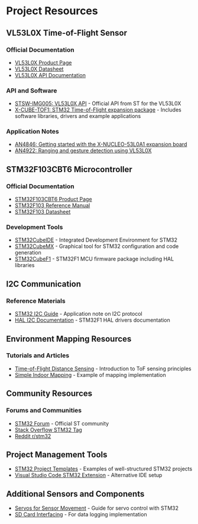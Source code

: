 # Project Resources

## VL53L0X Time-of-Flight Sensor

### Official Documentation
- [VL53L0X Product Page](https://www.st.com/en/imaging-and-photonics-solutions/vl53l0x.html)
- [VL53L0X Datasheet](https://www.st.com/resource/en/datasheet/vl53l0x.pdf)
- [VL53L0X API Documentation](https://www.st.com/resource/en/user_manual/um2039-api-description-for-the-vl53l0x-stmicroelectronics.pdf)

### API and Software
- [STSW-IMG005: VL53L0X API](https://www.st.com/en/embedded-software/stsw-img005.html) - Official API from ST for the VL53L0X
- [X-CUBE-TOF1: STM32 Time-of-Flight expansion package](https://www.st.com/en/embedded-software/x-cube-tof1.html) - Includes software libraries, drivers and example applications

### Application Notes
- [AN4846: Getting started with the X-NUCLEO-53L0A1 expansion board](https://www.st.com/resource/en/application_note/an4846-getting-started-with-the-xnucleo53l0a1-expansion-board-stmicroelectronics.pdf)
- [AN4922: Ranging and gesture detection using VL53L0X](https://www.st.com/resource/en/application_note/an4922-ranging-and-gesture-detection-using-vl53l0x-stmicroelectronics.pdf)

## STM32F103CBT6 Microcontroller

### Official Documentation
- [STM32F103CBT6 Product Page](https://www.st.com/en/microcontrollers-microprocessors/stm32f103cb.html)
- [STM32F103 Reference Manual](https://www.st.com/resource/en/reference_manual/rm0008-stm32f101xx-stm32f102xx-stm32f103xx-stm32f105xx-and-stm32f107xx-advanced-armbased-32bit-mcus-stmicroelectronics.pdf)
- [STM32F103 Datasheet](https://www.st.com/resource/en/datasheet/stm32f103cb.pdf)

### Development Tools
- [STM32CubeIDE](https://www.st.com/en/development-tools/stm32cubeide.html) - Integrated Development Environment for STM32
- [STM32CubeMX](https://www.st.com/en/development-tools/stm32cubemx.html) - Graphical tool for STM32 configuration and code generation
- [STM32CubeF1](https://www.st.com/en/embedded-software/stm32cubef1.html) - STM32F1 MCU firmware package including HAL libraries

## I2C Communication

### Reference Materials
- [STM32 I2C Guide](https://www.st.com/resource/en/application_note/an4235-i2c-protocol-how-to-use-its-features-in-stm32-devices-stmicroelectronics.pdf) - Application note on I2C protocol
- [HAL I2C Documentation](https://www.st.com/resource/en/user_manual/um1850-description-of-stm32f1-hal-and-lowlayer-drivers-stmicroelectronics.pdf) - STM32F1 HAL drivers documentation

## Environment Mapping Resources

### Tutorials and Articles
- [Time-of-Flight Distance Sensing](https://www.digikey.com/en/articles/using-time-of-flight-sensors-for-distance-measurement-in-embedded-systems) - Introduction to ToF sensing principles
- [Simple Indoor Mapping](https://www.instructables.com/Making-a-Simple-Mapping-Robot/) - Example of mapping implementation

## Community Resources

### Forums and Communities
- [STM32 Forum](https://community.st.com/s/?language=en_US) - Official ST community
- [Stack Overflow STM32 Tag](https://stackoverflow.com/questions/tagged/stm32)
- [Reddit r/stm32](https://www.reddit.com/r/stm32/)

## Project Management Tools
- [STM32 Project Templates](https://github.com/akospasztor/stm32-project-template) - Examples of well-structured STM32 projects
- [Visual Studio Code STM32 Extension](https://marketplace.visualstudio.com/items?itemName=bmd.stm32-for-vscode) - Alternative IDE setup

## Additional Sensors and Components
- [Servos for Sensor Movement](https://www.st.com/resource/en/application_note/an4013-using-stm32f4-series-mcus-to-drive-servomotors-stmicroelectronics.pdf) - Guide for servo control with STM32
- [SD Card Interfacing](https://www.st.com/resource/en/application_note/an4748-interfacing-with-sdio-sd-mmc-msd-io-cards-stmicroelectronics.pdf) - For data logging implementation